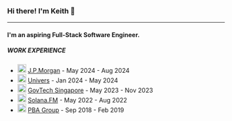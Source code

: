 ### Hi there! I'm Keith 👋

</p>

---

#### I'm an aspiring Full-Stack Software Engineer.

##### WORK EXPERIENCE

- <img src="https://github.com/k3ithloh/k3ithloh/assets/72653120/d9f6f528-24ca-4e4b-a4ee-c7d965923164" width="20"/> [J.P.Morgan](https://jpmorgan.com) - May 2024 - Aug 2024
- <img src="https://github.com/k3ithloh/k3ithloh/assets/72653120/cee91c21-75f2-481a-8aab-e024ec3c6266" width="20"/> [Univers](https://univers.com/) - Jan 2024 - May 2024
- <img src="https://github.com/k3ithloh/k3ithloh/assets/72653120/dbd71d35-8946-457d-8583-8648b8344680" width="20"/>  [GovTech Singapore](https://www.tech.gov.sg/) - May 2023 - Nov 2023
- <img src="https://github.com/k3ithloh/k3ithloh/assets/72653120/e030123a-1314-451b-813b-e21fa4a6b74c" width="20"/>  [Solana.FM](https://solana.fm/) - May 2022 - Aug 2022
- <img src="https://github.com/k3ithloh/k3ithloh/assets/72653120/dec9b304-73f0-429a-9109-4326fb2e1f16" width="20"/> [PBA Group](https://www.pbarobotics.com/) - Sep 2018 - Feb 2019

<!--
**k3ithloh/k3ithloh** is a ✨ _special_ ✨ repository because its `README.md` (this file) appears on your GitHub profile.

Here are some ideas to get you started:

- 🔭 I’m currently working on ...
- 🌱 I’m currently learning ...
- 👯 I’m looking to collaborate on ...
- 🤔 I’m looking for help with ...
- 💬 Ask me about ...
- 📫 How to reach me: ...
- 😄 Pronouns: ...
- ⚡ Fun fact: ...
-->
